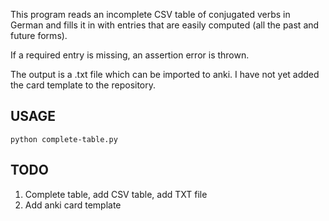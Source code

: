 
This program reads an incomplete CSV table of conjugated verbs in German and fills it in with entries that are easily computed (all the past and future forms).

If a required entry is missing, an assertion error is thrown.

The output is a .txt file which can be imported to anki. I have not yet added the card template to the repository.

## USAGE

`python complete-table.py`

## TODO

1. Complete table, add CSV table, add TXT file
2. Add anki card template